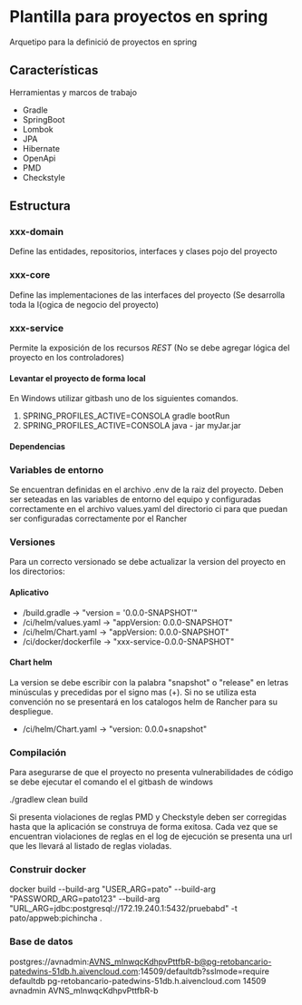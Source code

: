 # Plantilla para proyectos en spring

Arquetipo para la definici&oacute; de proyectos en spring

## Caracter&iacute;sticas

Herramientas y marcos de trabajo

- Gradle
- SpringBoot
- Lombok
- JPA
- Hibernate
- OpenApi
- PMD
- Checkstyle

## Estructura

### xxx-domain

Define las entidades, repositorios, interfaces y clases pojo del proyecto

### xxx-core

Define las implementaciones de las interfaces del proyecto (Se desarrolla toda la l{ogica de negocio del proyecto)

### xxx-service

Permite la exposici&oacute;n de los recursos _REST_ (No se debe agregar lógica del proyecto en los controladores)

#### Levantar el proyecto de forma local

En Windows utilizar gitbash uno de los siguientes comandos.

1. SPRING_PROFILES_ACTIVE=CONSOLA gradle bootRun
2. SPRING_PROFILES_ACTIVE=CONSOLA java - jar myJar.jar

#### Dependencias

### Variables de entorno

Se encuentran definidas en el archivo .env de la raiz del proyecto.
Deben ser seteadas en las variables de entorno del equipo y configuradas correctamente en el archivo values.yaml del directorio ci
para que puedan ser configuradas correctamente por el Rancher

### Versiones

Para un correcto versionado se debe actualizar la version del proyecto en los directorios:

#### Aplicativo

- /build.gradle -> "version = '0.0.0-SNAPSHOT'"
- /ci/helm/values.yaml -> "appVersion: 0.0.0-SNAPSHOT"
- /ci/helm/Chart.yaml -> "appVersion: 0.0.0-SNAPSHOT"
- /ci/docker/dockerfile -> "xxx-service-0.0.0-SNAPSHOT"

#### Chart helm

La version se debe escribir con la palabra "snapshot" o "release" en letras minúsculas y precedidas por el signo mas (+).
Si no se utiliza esta convención no se presentará en los catalogos helm de Rancher para su despliegue.
- /ci/helm/Chart.yaml -> "version: 0.0.0+snapshot"

### Compilación

Para asegurarse de que el proyecto no presenta vulnerabilidades de código se debe ejecutar el comando el el gitbash de windows

./gradlew clean build

Si presenta violaciones de reglas PMD y Checkstyle deben ser corregidas hasta que la aplicación se construya de forma exitosa.
Cada vez que se encuentran violaciones de reglas en el log de ejecución se presenta una url que les llevará al listado de reglas violadas.

### Construir docker
docker build --build-arg "USER_ARG=pato" --build-arg "PASSWORD_ARG=pato123" --build-arg "URL_ARG=jdbc:postgresql://172.19.240.1:5432/pruebabd" -t pato/appweb:pichincha .

### Base de datos
postgres://avnadmin:AVNS_mInwqcKdhpvPttfbR-b@pg-retobancario-patedwins-51db.h.aivencloud.com:14509/defaultdb?sslmode=require
defaultdb
pg-retobancario-patedwins-51db.h.aivencloud.com
14509
avnadmin
AVNS_mInwqcKdhpvPttfbR-b
